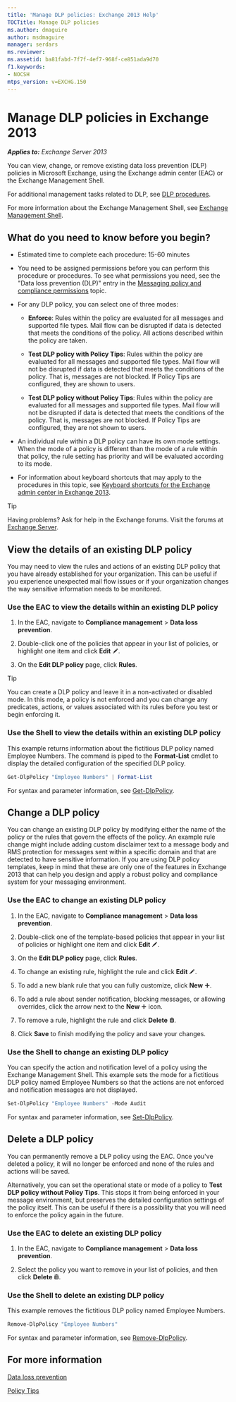 ```yaml
---
title: 'Manage DLP policies: Exchange 2013 Help'
TOCTitle: Manage DLP policies
ms.author: dmaguire
author: msdmaguire
manager: serdars
ms.reviewer:
ms.assetid: ba81fabd-7f7f-4ef7-968f-ce851ada9d70
f1.keywords:
- NOCSH
mtps_version: v=EXCHG.150
---
```


# Manage DLP policies in Exchange 2013

_**Applies to:** Exchange Server 2013_

You can view, change, or remove existing data loss prevention (DLP) policies in Microsoft Exchange, using the Exchange admin center (EAC) or the Exchange Management Shell.

For additional management tasks related to DLP, see [DLP procedures](dlp-procedures-exchange-2013-help.md).

For more information about the Exchange Management Shell, see [Exchange Management Shell](https://docs.microsoft.com/powershell/exchange/exchange-management-shell).

## What do you need to know before you begin?

- Estimated time to complete each procedure: 15-60 minutes

- You need to be assigned permissions before you can perform this procedure or procedures. To see what permissions you need, see the "Data loss prevention (DLP)" entry in the [Messaging policy and compliance permissions](messaging-policy-and-compliance-permissions-exchange-2013-help.md) topic.

- For any DLP policy, you can select one of three modes:

  - **Enforce**: Rules within the policy are evaluated for all messages and supported file types. Mail flow can be disrupted if data is detected that meets the conditions of the policy. All actions described within the policy are taken.

  - **Test DLP policy with Policy Tips**: Rules within the policy are evaluated for all messages and supported file types. Mail flow will not be disrupted if data is detected that meets the conditions of the policy. That is, messages are not blocked. If Policy Tips are configured, they are shown to users.

  - **Test DLP policy without Policy Tips**: Rules within the policy are evaluated for all messages and supported file types. Mail flow will not be disrupted if data is detected that meets the conditions of the policy. That is, messages are not blocked. If Policy Tips are configured, they are not shown to users.

- An individual rule within a DLP policy can have its own mode settings. When the mode of a policy is different than the mode of a rule within that policy, the rule setting has priority and will be evaluated according to its mode.

- For information about keyboard shortcuts that may apply to the procedures in this topic, see [Keyboard shortcuts for the Exchange admin center in Exchange 2013](keyboard-shortcuts-in-the-exchange-admin-center-2013-help.md).

> [!TIP]
> Having problems? Ask for help in the Exchange forums. Visit the forums at [Exchange Server](https://go.microsoft.com/fwlink/p/?linkId=60612).

## View the details of an existing DLP policy

You may need to view the rules and actions of an existing DLP policy that you have already established for your organization. This can be useful if you experience unexpected mail flow issues or if your organization changes the way sensitive information needs to be monitored.

### Use the EAC to view the details within an existing DLP policy

1. In the EAC, navigate to **Compliance management** \> **Data loss prevention**.

2. Double-click one of the policies that appear in your list of policies, or highlight one item and click **Edit** ![Edit icon](images/ITPro_EAC_EditIcon.gif).

3. On the **Edit DLP policy** page, click **Rules**.

> [!TIP]
> You can create a DLP policy and leave it in a non-activated or disabled mode. In this mode, a policy is not enforced and you can change any predicates, actions, or values associated with its rules before you test or begin enforcing it.

### Use the Shell to view the details within an existing DLP policy

This example returns information about the fictitious DLP policy named Employee Numbers. The command is piped to the **Format-List** cmdlet to display the detailed configuration of the specified DLP policy.

```powershell
Get-DlpPolicy "Employee Numbers" | Format-List
```

For syntax and parameter information, see [Get-DlpPolicy](https://docs.microsoft.com/powershell/module/exchange/get-dlppolicy).

## Change a DLP policy

You can change an existing DLP policy by modifying either the name of the policy or the rules that govern the effects of the policy. An example rule change might include adding custom disclaimer text to a message body and RMS protection for messages sent within a specific domain and that are detected to have sensitive information. If you are using DLP policy templates, keep in mind that these are only one of the features in Exchange 2013 that can help you design and apply a robust policy and compliance system for your messaging environment.

### Use the EAC to change an existing DLP policy

1. In the EAC, navigate to **Compliance management** \> **Data loss prevention**.

2. Double-click one of the template-based policies that appear in your list of policies or highlight one item and click **Edit** ![Edit icon](images/ITPro_EAC_EditIcon.gif).

3. On the **Edit DLP policy** page, click **Rules**.

4. To change an existing rule, highlight the rule and click **Edit** ![Edit icon](images/ITPro_EAC_EditIcon.gif).

5. To add a new blank rule that you can fully customize, click **New** ![Add Icon](images/ITPro_EAC_AddIcon.gif).

6. To add a rule about sender notification, blocking messages, or allowing overrides, click the arrow next to the **New** ![Add Icon](images/ITPro_EAC_AddIcon.gif) icon.

7. To remove a rule, highlight the rule and click **Delete** ![Delete icon](images/ITPro_EAC_DeleteIcon.gif).

8. Click **Save** to finish modifying the policy and save your changes.

### Use the Shell to change an existing DLP policy

You can specify the action and notification level of a policy using the Exchange Management Shell. This example sets the mode for a fictitious DLP policy named Employee Numbers so that the actions are not enforced and notification messages are not displayed.

```powershell
Set-DlpPolicy "Employee Numbers" -Mode Audit
```

For syntax and parameter information, see [Set-DlpPolicy](https://docs.microsoft.com/powershell/module/exchange/set-dlppolicy).

## Delete a DLP policy

You can permanently remove a DLP policy using the EAC. Once you've deleted a policy, it will no longer be enforced and none of the rules and actions will be saved.

Alternatively, you can set the operational state or mode of a policy to **Test DLP policy without Policy Tips**. This stops it from being enforced in your message environment, but preserves the detailed configuration settings of the policy itself. This can be useful if there is a possibility that you will need to enforce the policy again in the future.

### Use the EAC to delete an existing DLP policy

1. In the EAC, navigate to **Compliance management** \> **Data loss prevention**.

2. Select the policy you want to remove in your list of policies, and then click **Delete** ![Delete icon](images/ITPro_EAC_DeleteIcon.gif).

### Use the Shell to delete an existing DLP policy

This example removes the fictitious DLP policy named Employee Numbers.

```powershell
Remove-DlpPolicy "Employee Numbers"
```

For syntax and parameter information, see [Remove-DlpPolicy](https://docs.microsoft.com/powershell/module/exchange/remove-dlppolicy).

## For more information

[Data loss prevention](data-loss-prevention-exchange-2013-help.md)

[Policy Tips](policy-tips-exchange-2013-help.md)
